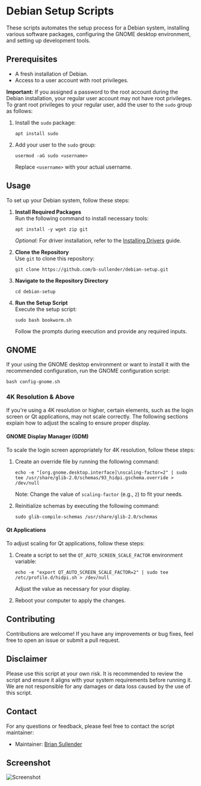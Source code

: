 # Debian Setup Scripts

These scripts automates the setup process for a Debian system, installing various software packages, configuring the GNOME desktop environment, and setting up development tools.

## Prerequisites

- A fresh installation of Debian.
- Access to a user account with root privileges.

**Important:** If you assigned a password to the root account during the Debian installation, your regular user account may not have root privileges. To grant root privileges to your regular user, add the user to the `sudo` group as follows:

1. Install the `sudo` package:
   ```shell
   apt install sudo
   ```

2. Add your user to the `sudo` group:
   ```shell
   usermod -aG sudo <username>
   ```
   Replace `<username>` with your actual username.

## Usage

To set up your Debian system, follow these steps:

1. **Install Required Packages**  
   Run the following command to install necessary tools:  
   ```shell
   apt install -y wget zip git
   ```
   *Optional:* For driver installation, refer to the [Installing Drivers](drivers.md) guide.

2. **Clone the Repository**  
   Use `git` to clone this repository:  
   ```shell
   git clone https://github.com/b-sullender/debian-setup.git
   ```

3. **Navigate to the Repository Directory**  
   ```shell
   cd debian-setup
   ```

4. **Run the Setup Script**  
   Execute the setup script:  
   ```shell
   sudo bash bookworm.sh
   ```

   Follow the prompts during execution and provide any required inputs.

## GNOME

If your using the GNOME desktop environment or want to install it with the recommended configuration, run the GNOME configuration script:
```shell
bash config-gnome.sh
```

### 4K Resolution & Above

If you're using a 4K resolution or higher, certain elements, such as the login screen or Qt applications, may not scale correctly. The following sections explain how to adjust the scaling to ensure proper display.

#### GNOME Display Manager (GDM)

To scale the login screen appropriately for 4K resolution, follow these steps:

1. Create an override file by running the following command:
   ```shell
   echo -e "[org.gnome.desktop.interface]\nscaling-factor=2" | sudo tee /usr/share/glib-2.0/schemas/93_hidpi.gschema.override > /dev/null
   ```
   Note: Change the value of `scaling-factor` (e.g., `2`) to fit your needs.
   
2. Reinitialize schemas by executing the following command:
   ```shell
   sudo glib-compile-schemas /usr/share/glib-2.0/schemas
   ```

#### Qt Applications

To adjust scaling for Qt applications, follow these steps:

1. Create a script to set the `QT_AUTO_SCREEN_SCALE_FACTOR` environment variable:  
   ```shell
   echo -e "export QT_AUTO_SCREEN_SCALE_FACTOR=2" | sudo tee /etc/profile.d/hidpi.sh > /dev/null
   ```  
   Adjust the value as necessary for your display.
   
2. Reboot your computer to apply the changes.

## Contributing

Contributions are welcome! If you have any improvements or bug fixes, feel free to open an issue or submit a pull request.

## Disclaimer

Please use this script at your own risk. It is recommended to review the script and ensure it aligns with your system requirements before running it. We are not responsible for any damages or data loss caused by the use of this script.

## Contact

For any questions or feedback, please feel free to contact the script maintainer:

- Maintainer: [Brian Sullender](https://github.com/b-sullender)

## Screenshot

![Screenshot](screenshot.png)

